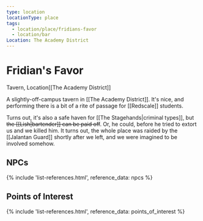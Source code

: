 ```yaml
---
type: location
locationType: place
tags:
  - location/place/fridians-favor
  - location/bar
Location: The Academy District
---
```


# Fridian's Favor
Tavern, <span class="dataview inline-field"><span class="inline-field-key">Location</span><span class="inline-field-value">[[The Academy District]]</span></span>

A slightly-off-campus tavern in [[The Academy District]]. It's nice, and performing there is a bit of a rite of passage for [[Redscale]] students.

Turns out, it's also a safe haven for [[The Stagehands|criminal types]], but ~~the [[Lish|bartender]] can be paid off~~. Or, he could, before he tried to extort us and we killed him. It turns out, the whole place was raided by the [[Jalantan Guard]] shortly after we left, and we were imagined to be involved somehow. 


## NPCs
{% include 'list-references.html', reference_data: npcs %}

## Points of Interest
{% include 'list-references.html', reference_data: points_of_interest %}
